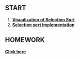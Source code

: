 ## START

1. [**Visualization of Selection Sort**](https://youtu.be/xWBP4lzkoyM)
2. [**Selection sort implementation**](https://www.geeksforgeeks.org/selection-sort/)

## HOMEWORK

[**Click here**](https://github.com/ZokirPro/algo-ds/blob/Main/Algorithm%20Topics/1.Searching%20%26%20Sorting/Sorting/Insertion%20Sort/info.md)
